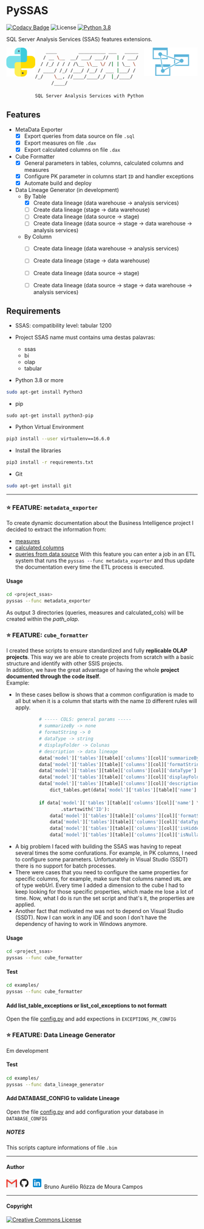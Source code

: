 # PySSAS 
[![Codacy Badge](https://api.codacy.com/project/badge/Grade/210d4a617a3d4411bab1d3618cafca89)](https://app.codacy.com/app/brunocampos01/becoming-a-python-expert?utm_source=github.com&utm_medium=referral&utm_content=brunocampos01/becoming-a-python-expert&utm_campaign=Badge_Grade_Dashboard)
![License](https://img.shields.io/badge/Code%20License-MIT-blue.svg)
[![Python 3.8](https://img.shields.io/badge/python-3.7-yellow.svg)](https://www.python.org/downloads/release/python-371/)

SQL Server Analysis Services (SSAS) features extensions.


<img src="img/ssas.png" align="right" height=auto width=28%/>
<img src="img/python.svg" align="left" height=auto width=15%/>

```bash
    ____        __________ ___   _____
   / __ \__  __/ ___/ ___//   | / ___/
  / /_/ / / / /\__ \\__ \/ /| | \__ \ 
 / ____/ /_/ /___/ /__/ / ___ |___/ / 
/_/    \__, //____/____/_/  |_/____/  
      /____/                        

SQL Server Analysis Services with Python
```

## Features
- MetaData Exporter
  - [x] Export queries from data source on  file `.sql`
  - [x] Export measures on file `.dax`
  - [x] Export calculated columns on file `.dax`
- Cube Formatter
  - [x] General parameters in tables, columns, calculated columns and measures
  - [x] Configure PK parameter in columns start `ID` and handler exceptions 
  - [x] Automate build and deploy 
- Data Lineage Generator (in development)
  - By Table
    - [x] Create data lineage (data warehouse -> analysis services)
    - [ ] Create data lineage (stage -> data warehouse)
    - [ ] Create data lineage (data source -> stage)
    - [ ] Create data lineage (data source -> stage -> data warehouse -> analysis services)
  - By Column
    - [ ] Create data lineage (data warehouse -> analysis services)
    - [ ] Create data lineage (stage -> data warehouse)
    - [ ] Create data lineage (data source -> stage)
    - [ ] Create data lineage (data source -> stage -> data warehouse -> analysis services)



## Requirements

- SSAS: compatibility level: tabular 1200

- Project SSAS name must contains uma destas palavras:
  - ssas
  - bi
  - olap
  - tabular
  
- Python 3.8 or more<br/>
```sh
sudo apt-get install Python3
```

- pip
```
sudo apt-get install python3-pip
```

- Python Virtual Environment
```sh
pip3 install --user virtualenv==16.6.0
```

- Install the libraries
```sh
pip3 install -r requirements.txt
```

- Git
```sh
sudo apt-get install git
```

---

### :star: FEATURE: `metadata_exporter`
To create dynamic documentation about the Business Intelligence project I decided to extract the information from:
  - [measures](examples/bi-project_name-olap/measures)
  - [calculated columns](examples/bi-project_name-olap/calculated_cols)
  - [queries from data source](examples/bi-project_name-olap/queries)
With this feature you can enter a job in an ETL system that runs the `pyssas --func metadata_exporter` and thus update the documentation every time the ETL process is executed.

#### Usage
```bash
cd <project_ssas>
pyssas --func metadata_exporter
```
As output 3 directories (queries, measures and calculated_cols) will be created within the *path_olap*.


### :star: FEATURE: `cube_formatter`
I created these scripts to ensure standardized and fully **replicable OLAP projects**. This way we are able to create projects from scratch with a basic structure and identify with other SSIS projects.
<br/>
In addition, we have the great advantage of having the whole **project documented through the code itself**.
<br/>
Example:
- In these cases bellow is shows that a common configuration is made to all but when it is a column that starts with the name `ID` different rules will apply.

```python
            # ----- COLS: general params -----
            # summarizeBy -> none
            # formatString -> 0
            # dataType -> string
            # displayFolder -> Colunas
            # description -> data lineage
            data['model']['tables'][table]['columns'][col]['summarizeBy'] = 'none'
            data['model']['tables'][table]['columns'][col]['formatString'] = "0"
            data['model']['tables'][table]['columns'][col]['dataType'] = 'string'
            data['model']['tables'][table]['columns'][col]['displayFolder'] = 'Colunas'
            data['model']['tables'][table]['columns'][col]['description'] = \
                dict_tables.get(data['model']['tables'][table]['name'].lower())

            if data['model']['tables'][table]['columns'][col]['name'] \
                    .startswith('ID'):
                data['model']['tables'][table]['columns'][col]['formatString'] = '#,0'
                data['model']['tables'][table]['columns'][col]['dataType'] = 'int64'
                data['model']['tables'][table]['columns'][col]['isHidden'] = 'true'
                data['model']['tables'][table]['columns'][col]['isNullable'] = 'false
```

- A big problem I faced with building the SSAS was having to repeat several times the some confurations. For example, in PK columns, I need to configure some parameters. Unfortunately in Visual Studio (SSDT) there is no support for batch processes.
- There were cases that you need to configure the same properties for specific columns, for example, make sure that columns named `URL` are of type webUrl. Every time I added a dimension to the cube I had to keep looking for those specific properties, which made me lose a lot of time. Now, what I do is run the set script and that's it, the properties are applied.
- Another fact that motivated me was not to depend on Visual Studio (SSDT). Now I can work in any IDE and soon I don't have the dependency of having to work in Windows anymore.

#### Usage
```bash
cd <project_ssas>
pyssas --func cube_formatter
```

#### Test
```bash
cd examples/
pyssas --func cube_formatter
```

#### Add list_table_exceptions or list_col_exceptions to not formatt
Open the file [config.py](pyssas/config.py) and add expections in `EXCEPTIONS_PK_CONFIG`


### :star: FEATURE: Data Lineage Generator
Em development

#### Test
```bash
cd examples/
pyssas --func data_lineage_generator
```

#### Add DATABASE_CONFIG to validate Lineage
Open the file [config.py](pyssas/config.py) and add configuration your database in `DATABASE_CONFIG`


##### NOTES
This scripts capture informations of file `.bim`

---

#### Author
<a href="mailto:brunocampos01@gmail.com" target="_blank"><img class="" src="https://github.com/brunocampos01/devops/blob/master/images/gmail.png" width="28"></a>
<a href="https://github.com/brunocampos01" target="_blank"><img class="ai-subscribed-social-icon" src="https://github.com/brunocampos01/devops/blob/master/images/github.png" width="30"></a>
<a href="https://www.linkedin.com/in/brunocampos01/" target="_blank"><img class="ai-subscribed-social-icon" src="https://github.com/brunocampos01/devops/blob/master/images/linkedin.png" width="30"></a>
Bruno Aurélio Rôzza de Moura Campos 

---

#### Copyright
<a rel="license" href="http://creativecommons.org/licenses/by-sa/4.0/"><img alt="Creative Commons License" style="border-width:0" src="https://i.creativecommons.org/l/by-sa/4.0/88x31.png" /></a><br/>
